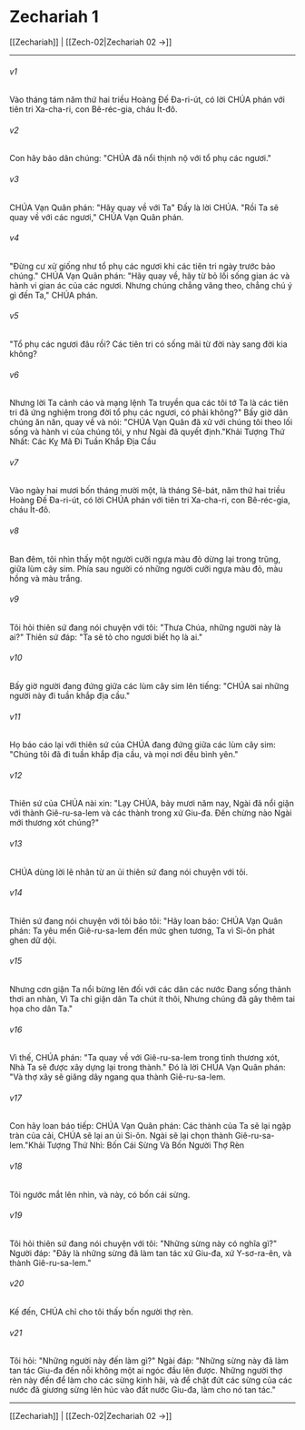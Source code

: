 # Zechariah 1

[[Zechariah]] | [[Zech-02|Zechariah 02 →]]
***



###### v1 
Vào tháng tám năm thứ hai triều Hoàng Đế Đa-ri-út, có lời CHÚA phán với tiên tri Xa-cha-ri, con Bê-réc-gia, cháu Ít-đô. 

###### v2 
Con hãy bảo dân chúng: "CHÚA đã nổi thịnh nộ với tổ phụ các ngươi." 

###### v3 
CHÚA Vạn Quân phán: "Hãy quay về với Ta" Ðấy là lời CHÚA. "Rồi Ta sẽ quay về với các ngươi," CHÚA Vạn Quân phán. 

###### v4 
"Đừng cư xử giống như tổ phụ các ngươi khi các tiên tri ngày trước bảo chúng." CHÚA Vạn Quân phán: "Hãy quay về, hãy từ bỏ lối sống gian ác và hành vi gian ác của các ngươi. Nhưng chúng chẳng vâng theo, chẳng chú ý gì đến Ta," CHÚA phán. 

###### v5 
"Tổ phụ các ngươi đâu rồi? Các tiên tri có sống mãi từ đời này sang đời kia không? 

###### v6 
Nhưng lời Ta cảnh cáo và mạng lệnh Ta truyền qua các tôi tớ Ta là các tiên tri đã ứng nghiệm trong đời tổ phụ các ngươi, có phải không?" Bấy giờ dân chúng ăn năn, quay về và nói: "CHÚA Vạn Quân đã xử với chúng tôi theo lối sống và hành vi của chúng tôi, y như Ngài đã quyết định."Khải Tượng Thứ Nhất: Các Kỵ Mã Đi Tuần Khắp Địa Cầu 

###### v7 
Vào ngày hai mươi bốn tháng mười một, là tháng Sê-bát, năm thứ hai triều Hoàng Đế Đa-ri-út, có lời CHÚA phán với tiên tri Xa-cha-ri, con Bê-réc-gia, cháu Ít-đô. 

###### v8 
Ban đêm, tôi nhìn thấy một người cưỡi ngựa màu đỏ dừng lại trong trũng, giữa lùm cây sim. Phía sau người có những người cưỡi ngựa màu đỏ, màu hồng và màu trắng. 

###### v9 
Tôi hỏi thiên sứ đang nói chuyện với tôi: "Thưa Chúa, những người này là ai?" Thiên sứ đáp: "Ta sẽ tỏ cho ngươi biết họ là ai." 

###### v10 
Bấy giờ người đang đứng giữa các lùm cây sim lên tiếng: "CHÚA sai những người này đi tuần khắp địa cầu." 

###### v11 
Họ báo cáo lại với thiên sứ của CHÚA đang đứng giữa các lùm cây sim: "Chúng tôi đã đi tuần khắp địa cầu, và mọi nơi đều bình yên." 

###### v12 
Thiên sứ của CHÚA nài xin: "Lạy CHÚA, bảy mươi năm nay, Ngài đã nổi giận với thành Giê-ru-sa-lem và các thành trong xứ Giu-đa. Đến chừng nào Ngài mới thương xót chúng?" 

###### v13 
CHÚA dùng lời lẽ nhân từ an ủi thiên sứ đang nói chuyện với tôi. 

###### v14 
Thiên sứ đang nói chuyện với tôi bảo tôi: "Hãy loan báo: CHÚA Vạn Quân phán: Ta yêu mến Giê-ru-sa-lem đến mức ghen tương, Ta vì Si-ôn phát ghen dữ dội. 

###### v15 
Nhưng cơn giận Ta nổi bừng lên đối với các dân các nước Đang sống thảnh thơi an nhàn, Vì Ta chỉ giận dân Ta chút ít thôi, Nhưng chúng đã gây thêm tai họa cho dân Ta." 

###### v16 
Vì thế, CHÚA phán: "Ta quay về với Giê-ru-sa-lem trong tình thương xót, Nhà Ta sẽ được xây dựng lại trong thành." Đó là lời CHÚA Vạn Quân phán: "Và thợ xây sẽ giăng dây ngang qua thành Giê-ru-sa-lem. 

###### v17 
Con hãy loan báo tiếp: CHÚA Vạn Quân phán: Các thành của Ta sẽ lại ngập tràn của cải, CHÚA sẽ lại an ủi Si-ôn. Ngài sẽ lại chọn thành Giê-ru-sa-lem."Khải Tượng Thứ Nhì: Bốn Cái Sừng Và Bốn Người Thợ Rèn 

###### v18 
Tôi ngước mắt lên nhìn, và này, có bốn cái sừng. 

###### v19 
Tôi hỏi thiên sứ đang nói chuyện với tôi: "Những sừng này có nghĩa gì?" Người đáp: "Đây là những sừng đã làm tan tác xứ Giu-đa, xứ Y-sơ-ra-ên, và thành Giê-ru-sa-lem." 

###### v20 
Kế đến, CHÚA chỉ cho tôi thấy bốn người thợ rèn. 

###### v21 
Tôi hỏi: "Những người này đến làm gì?" Ngài đáp: "Những sừng này đã làm tan tác Giu-đa đến nỗi không một ai ngóc đầu lên được. Những người thợ rèn này đến để làm cho các sừng kinh hãi, và để chặt đứt các sừng của các nước đã giương sừng lên húc vào đất nước Giu-đa, làm cho nó tan tác."

***
[[Zechariah]] | [[Zech-02|Zechariah 02 →]]
